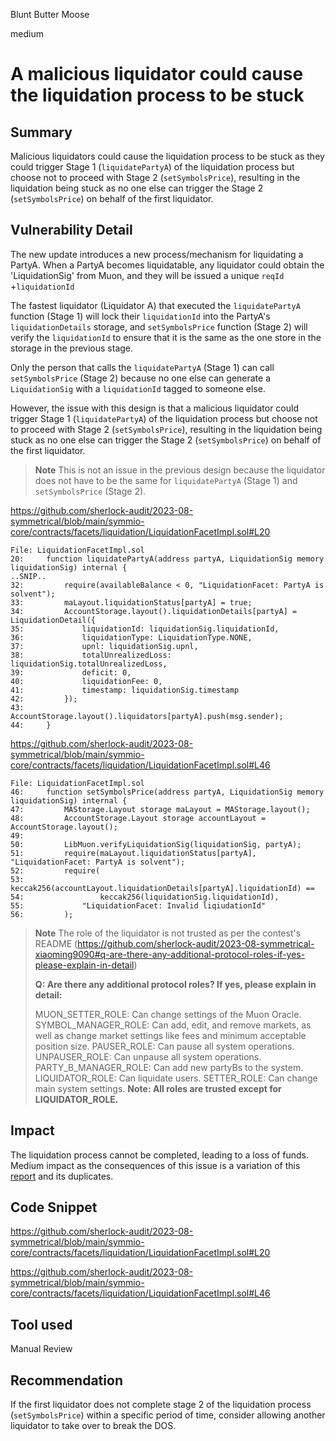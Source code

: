 Blunt Butter Moose

medium

# A malicious liquidator could cause the liquidation process to be stuck
## Summary

Malicious liquidators could cause the liquidation process to be stuck as they could trigger Stage 1 (`liquidatePartyA`) of the liquidation process but choose not to proceed with Stage 2 (`setSymbolsPrice`), resulting in the liquidation being stuck as no one else can trigger the Stage 2 (`setSymbolsPrice`) on behalf of the first liquidator.

## Vulnerability Detail

The new update introduces a new process/mechanism for liquidating a PartyA. When a PartyA becomes liquidatable, any liquidator could obtain the 'LiquidationSig' from Muon, and they will be issued a unique `reqId` +`liquidationId`

The fastest liquidator (Liquidator A) that executed the `liquidatePartyA` function (Stage 1) will lock their `liquidationId` into the PartyA's `liquidationDetails` storage, and `setSymbolsPrice` function (Stage 2) will verify the `liquidationId` to ensure that it is the same as the one store in the storage in the previous stage.

Only the person that calls the `liquidatePartyA` (Stage 1) can call `setSymbolsPrice` (Stage 2) because no one else can generate a `LiquidationSig` with a `liquidationId` tagged to someone else.

However, the issue with this design is that a malicious liquidator could trigger Stage 1 (`liquidatePartyA`) of the liquidation process but choose not to proceed with Stage 2 (`setSymbolsPrice`), resulting in the liquidation being stuck as no one else can trigger the Stage 2 (`setSymbolsPrice`) on behalf of the first liquidator.

> **Note**
> This is not an issue in the previous design because the liquidator does not have to be the same for `liquidatePartyA` (Stage 1) and `setSymbolsPrice` (Stage 2).

https://github.com/sherlock-audit/2023-08-symmetrical/blob/main/symmio-core/contracts/facets/liquidation/LiquidationFacetImpl.sol#L20

```solidity
File: LiquidationFacetImpl.sol
20:     function liquidatePartyA(address partyA, LiquidationSig memory liquidationSig) internal {
..SNIP..
32:         require(availableBalance < 0, "LiquidationFacet: PartyA is solvent");
33:         maLayout.liquidationStatus[partyA] = true;
34:         AccountStorage.layout().liquidationDetails[partyA] = LiquidationDetail({
35:             liquidationId: liquidationSig.liquidationId,
36:             liquidationType: LiquidationType.NONE,
37:             upnl: liquidationSig.upnl,
38:             totalUnrealizedLoss: liquidationSig.totalUnrealizedLoss,
39:             deficit: 0,
40:             liquidationFee: 0,
41:             timestamp: liquidationSig.timestamp
42:         });
43:         AccountStorage.layout().liquidators[partyA].push(msg.sender);
44:     }
```

https://github.com/sherlock-audit/2023-08-symmetrical/blob/main/symmio-core/contracts/facets/liquidation/LiquidationFacetImpl.sol#L46

```solidity
File: LiquidationFacetImpl.sol
46:     function setSymbolsPrice(address partyA, LiquidationSig memory liquidationSig) internal {
47:         MAStorage.Layout storage maLayout = MAStorage.layout();
48:         AccountStorage.Layout storage accountLayout = AccountStorage.layout();
49: 
50:         LibMuon.verifyLiquidationSig(liquidationSig, partyA);
51:         require(maLayout.liquidationStatus[partyA], "LiquidationFacet: PartyA is solvent");
52:         require(
53:             keccak256(accountLayout.liquidationDetails[partyA].liquidationId) ==
54:                 keccak256(liquidationSig.liquidationId),
55:             "LiquidationFacet: Invalid liqiudationId"
56:         );
```

> **Note**
> The role of the liquidator is not trusted as per the contest's README (https://github.com/sherlock-audit/2023-08-symmetrical-xiaoming9090#q-are-there-any-additional-protocol-roles-if-yes-please-explain-in-detail)
>
> **Q: Are there any additional protocol roles? If yes, please explain in detail:**
>
> MUON_SETTER_ROLE: Can change settings of the Muon Oracle. SYMBOL_MANAGER_ROLE: Can add, edit, and remove markets, as well as change market settings like fees and minimum acceptable position size. PAUSER_ROLE: Can pause all system operations. UNPAUSER_ROLE: Can unpause all system operations. PARTY_B_MANAGER_ROLE: Can add new partyBs to the system. LIQUIDATOR_ROLE: Can liquidate users. SETTER_ROLE: Can change main system settings. **Note: All roles are trusted except for LIQUIDATOR_ROLE.**

## Impact

The liquidation process cannot be completed, leading to a loss of funds. Medium impact as the consequences of this issue is a variation of this [report](https://github.com/sherlock-audit/2023-06-symmetrical-judging/issues/293) and its duplicates.

## Code Snippet

https://github.com/sherlock-audit/2023-08-symmetrical/blob/main/symmio-core/contracts/facets/liquidation/LiquidationFacetImpl.sol#L20

https://github.com/sherlock-audit/2023-08-symmetrical/blob/main/symmio-core/contracts/facets/liquidation/LiquidationFacetImpl.sol#L46

## Tool used

Manual Review

## Recommendation

If the first liquidator does not complete stage 2 of the liquidation process (`setSymbolsPrice`) within a specific period of time, consider allowing another liquidator to take over to break the DOS.